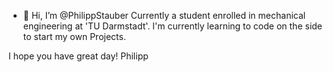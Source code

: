 - 👋 Hi, I’m @PhilippStauber
Currently a student enrolled in mechanical engineering at 'TU Darmstadt'.
I'm currently learning to code on the side to start my own Projects.

I hope you have great day!
Philipp

